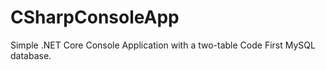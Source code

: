 # CSharpConsoleApp
Simple .NET Core Console Application with a two-table Code First MySQL database.
